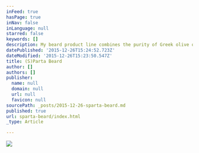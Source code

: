 ```yaml
---
inFeed: true
hasPage: true
inNav: false
inLanguage: null
starred: false
keywords: []
description: My beard product line combines the purity of Greek olive oil with botanicals indigenous to the arctics of Finland
datePublished: '2015-12-26T15:24:52.723Z'
dateModified: '2015-12-26T15:23:50.547Z'
title: (S)Parta Beard
author: []
authors: []
publisher:
  name: null
  domain: null
  url: null
  favicon: null
sourcePath: _posts/2015-12-26-sparta-beard.md
published: true
url: sparta-beard/index.html
_type: Article

---
```

![](https://the-grid-user-content.s3-us-west-2.amazonaws.com/f383d19f-4b79-4348-a25d-fe6106d9f930.jpg)